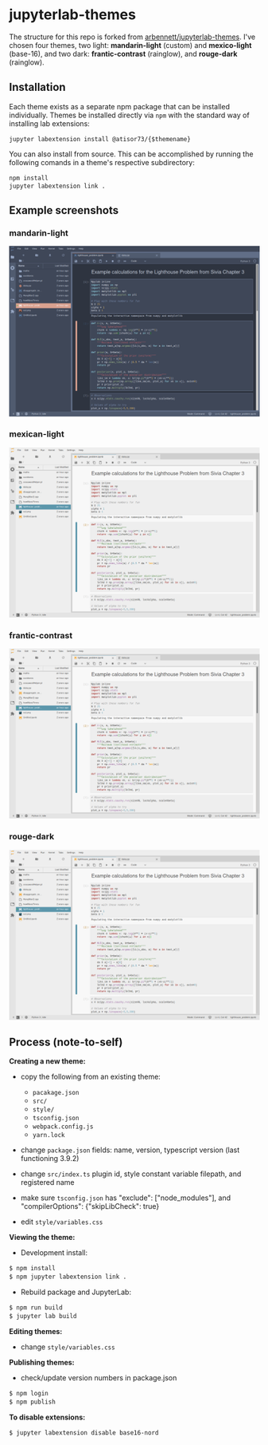 # jupyterlab-themes

The structure for this repo is forked from [arbennett/jupyterlab-themes](https://github.com/arbennett/jupyterlab-themes). I've chosen four themes, two light: **mandarin-light** (custom) and **mexico-light** (base-16), and two dark: **frantic-contrast** (rainglow), and **rouge-dark** (rainglow). 



## Installation

Each theme exists as a separate npm package that can be installed individually. Themes be installed directly via `npm` with the standard way of installing lab extensions:

```
jupyter labextension install @atisor73/{$themename}
```



You can also install from source. This can be accomplished by running the following comands in a theme's respective subdirectory:

```
npm install
jupyter labextension link .
```



## Example screenshots

### mandarin-light
![](./screenshots/nord.png "Nord theme screenshot")

### mexican-light

![](./screenshots/mexico-light.png "Mexico theme screenshot")



### frantic-contrast

![](./screenshots/mexico-light.png "Mexico theme screenshot")



### rouge-dark

![](./screenshots/mexico-light.png "Mexico theme screenshot")



## Process (note-to-self)

**Creating a new theme:**

- copy the following from an existing theme: 
  -  `pacakage.json` 
  -  `src/`
  - `style/`
  - `tsconfig.json`
  - `webpack.config.js`
  - `yarn.lock`

- change `package.json` fields: name, version, typescript version (last functioning 3.9.2)

- change `src/index.ts` plugin id, style constant variable filepath, and registered name

- make sure `tsconfig.json` has "exclude": ["node_modules"], and "compilerOptions": {"skipLibCheck": true}

- edit `style/variables.css` 

  

**Viewing the theme:**

- Development install:

```bash
$ npm install 
$ npm jupyter labextension link .
```

- Rebuild package and JupyterLab:

```bash
$ npm run build
$ jupyter lab build
```



**Editing themes:**

- change `style/variables.css` 



**Publishing themes:**

- check/update version numbers in package.json

```bash
$ npm login
$ npm publish
```



**To disable extensions:**

```bash
$ jupyter labextension disable base16-nord
```


